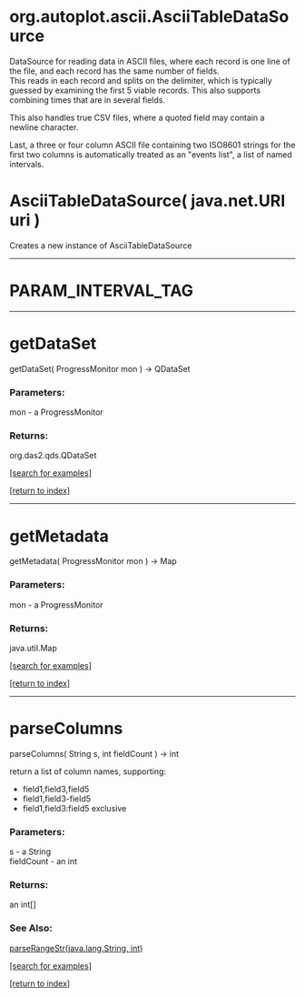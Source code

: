 # org.autoplot.ascii.AsciiTableDataSource

DataSource for reading data in ASCII files, where each record is 
 one line of the file, and each record has the same number of fields.  
 This reads in each record and splits on the delimiter, which is typically
 guessed by examining the first 5 viable records.  This also supports
 combining times that are in several fields.  
 
 This also handles true CSV files, where a quoted field may contain a 
 newline character.  
 
 Last, a three or four column ASCII file containing two ISO8601 strings 
 for the first two columns is automatically treated as an "events list",
 a list of named intervals.

# AsciiTableDataSource( java.net.URI uri )
Creates a new instance of AsciiTableDataSource

***
<a name="PARAM_INTERVAL_TAG"></a>
# PARAM_INTERVAL_TAG



***
<a name="getDataSet"></a>
# getDataSet
getDataSet( ProgressMonitor mon ) &rarr; QDataSet



### Parameters:
mon - a ProgressMonitor

### Returns:
org.das2.qds.QDataSet


<a href="https://github.com/autoplot/dev/search?q=getDataSet&unscoped_q=getDataSet">[search for examples]</a>

<a href="https://github.com/autoplot/documentation/blob/master/javadoc/index-all.md">[return to index]</a>

***
<a name="getMetadata"></a>
# getMetadata
getMetadata( ProgressMonitor mon ) &rarr; Map



### Parameters:
mon - a ProgressMonitor

### Returns:
java.util.Map


<a href="https://github.com/autoplot/dev/search?q=getMetadata&unscoped_q=getMetadata">[search for examples]</a>

<a href="https://github.com/autoplot/documentation/blob/master/javadoc/index-all.md">[return to index]</a>

***
<a name="parseColumns"></a>
# parseColumns
parseColumns( String s, int fieldCount ) &rarr; int

return a list of column names, supporting:<ul>
 <li>field1,field3,field5
 <li>field1,field3-field5
 <li>field1,field3:field5  exclusive
 </ul>

### Parameters:
s - a String
<br>fieldCount - an int

### Returns:
an int[]

### See Also:
<a href='#parseRangeStr'>parseRangeStr(java.lang.String, int)</a> <br>

<a href="https://github.com/autoplot/dev/search?q=parseColumns&unscoped_q=parseColumns">[search for examples]</a>

<a href="https://github.com/autoplot/documentation/blob/master/javadoc/index-all.md">[return to index]</a>


